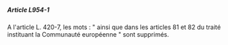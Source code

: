 ##### Article L954-1

A l'article L. 420-7, les mots : " ainsi que dans les articles 81 et 82 du traité instituant la Communauté européenne " sont supprimés.

